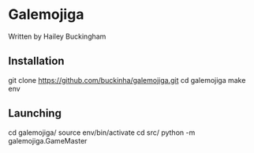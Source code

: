 # Galemojiga
Written by Hailey Buckingham


## Installation

git clone https://github.com/buckinha/galemojiga.git
cd galemojiga
make env


## Launching
cd galemojiga/
source env/bin/activate
cd src/
python -m galemojiga.GameMaster